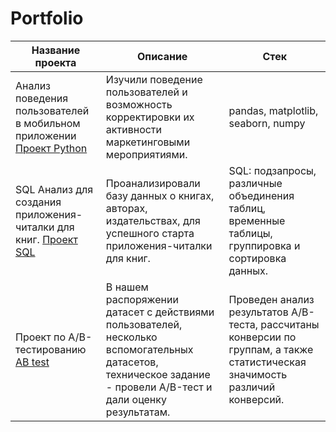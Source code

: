 # Portfolio

| Название проекта | Описание | Стек |
|------------------|----------|------|
|Анализ поведения пользователей в мобильном приложении [Проект Python](https://github.com/van1lka/Portfolio/blob/298fcf84a97f77e59c66c10866ecc8604b809e50/Practicum_fin/8671d3bf-143f-48e9-b84f-c23639b8d119_fin.ipynb)| Изучили поведение пользователей и возможность корректировки их активности маркетинговыми мероприятиями. | pandas, matplotlib, seaborn, numpy |
| SQL Анализ для создания приложения-читалки для книг. [Проект SQL](https://github.com/van1lka/Portfolio/blob/298fcf84a97f77e59c66c10866ecc8604b809e50/Practicum_fin/0feec723-4c1c-4e91-9daf-009bcadb0db6_sql.ipynb) | Проанализировали базу данных о книгах, авторах, издательствах, для успешного старта приложения-читалки для книг. | SQL: подзапросы, различные объединения таблиц, временные таблицы, группировка и сортировка данных. |
| Проект по А/В-тестированию [AB test](https://github.com/van1lka/Portfolio/blob/c81c544184f0a6139bf12c95c5f1a9f46c229e3d/Practicum_fin/5e31a726-9723-4a87-b42e-5d2f8291020d_ab_test.ipynb) | В нашем распоряжении датасет с действиями пользователей, несколько вспомогательных датасетов, техническое задание - провели  A/B-тест и дали оценку результатам. | Проведен анализ результатов A/B-теста, рассчитаны конверсии по группам, а также статистическая значимость различий конверсий. |
